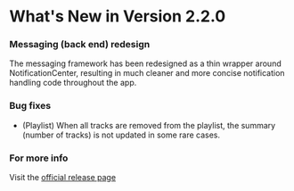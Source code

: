 #  What's New in Version 2.2.0

### Messaging (back end) redesign

The messaging framework has been redesigned as a thin wrapper around NotificationCenter, resulting in much cleaner and more concise notification handling code throughout the app.

### Bug fixes

* (Playlist) When all tracks are removed from the playlist, the summary (number of tracks) is not updated in some rare cases.

### **For more info**
Visit the [official release page](https://github.com/maculateConception/aural-player/releases/tag/2.2.0)
